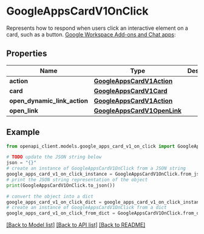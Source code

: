 # GoogleAppsCardV1OnClick

Represents how to respond when users click an interactive element on a card, such as a button. [Google Workspace Add-ons and Chat apps](https://developers.google.com/workspace/extend):

## Properties

Name | Type | Description | Notes
------------ | ------------- | ------------- | -------------
**action** | [**GoogleAppsCardV1Action**](GoogleAppsCardV1Action.md) |  | [optional] 
**card** | [**GoogleAppsCardV1Card**](GoogleAppsCardV1Card.md) |  | [optional] 
**open_dynamic_link_action** | [**GoogleAppsCardV1Action**](GoogleAppsCardV1Action.md) |  | [optional] 
**open_link** | [**GoogleAppsCardV1OpenLink**](GoogleAppsCardV1OpenLink.md) |  | [optional] 

## Example

```python
from openapi_client.models.google_apps_card_v1_on_click import GoogleAppsCardV1OnClick

# TODO update the JSON string below
json = "{}"
# create an instance of GoogleAppsCardV1OnClick from a JSON string
google_apps_card_v1_on_click_instance = GoogleAppsCardV1OnClick.from_json(json)
# print the JSON string representation of the object
print(GoogleAppsCardV1OnClick.to_json())

# convert the object into a dict
google_apps_card_v1_on_click_dict = google_apps_card_v1_on_click_instance.to_dict()
# create an instance of GoogleAppsCardV1OnClick from a dict
google_apps_card_v1_on_click_from_dict = GoogleAppsCardV1OnClick.from_dict(google_apps_card_v1_on_click_dict)
```
[[Back to Model list]](../README.md#documentation-for-models) [[Back to API list]](../README.md#documentation-for-api-endpoints) [[Back to README]](../README.md)


